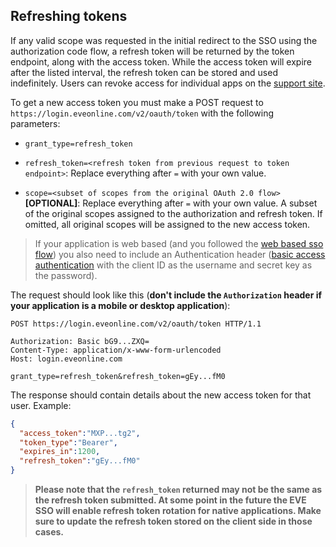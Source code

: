 ## Refreshing tokens

If any valid scope was requested in the initial redirect to the SSO using the authorization code flow, a refresh token will be returned by the token endpoint, along with the access token. While the access token will expire after the listed interval, the refresh token can be stored and used indefinitely. Users can revoke access for individual apps on the [support site](https://community.eveonline.com/support/third-party-applications/).

To get a new access token you must make a POST request to `https://login.eveonline.com/v2/oauth/token` with the following parameters:

- `grant_type=refresh_token`

- `refresh_token=<refresh token from previous request to token endpoint>`: Replace everything after `=` with your own value.

- `scope=<subset of scopes from the original OAuth 2.0 flow>` **[OPTIONAL]**: Replace everything after `=` with your own value. A subset of the original scopes assigned to the authorization and refresh token. If omitted, all original scopes will be assigned to the new access token.

>If your application is web based (and you followed the [web based sso flow](web_based_sso_flow.md)) you also need to include an Authentication header ([basic access authentication](https://en.wikipedia.org/wiki/Basic_access_authentication) with the client ID as the username and secret key as the password).

The request should look like this (**don't include the `Authorization` header if your application is a mobile or desktop application**):

```http
POST https://login.eveonline.com/v2/oauth/token HTTP/1.1

Authorization: Basic bG9...ZXQ=
Content-Type: application/x-www-form-urlencoded
Host: login.eveonline.com

grant_type=refresh_token&refresh_token=gEy...fM0
```

The response should contain details about the new access token for that user. Example:

```json
{
  "access_token":"MXP...tg2",
  "token_type":"Bearer",
  "expires_in":1200,
  "refresh_token":"gEy...fM0"
}
```

>**Please note that the `refresh_token` returned may not be the same as the refresh token submitted. At some point in the future the EVE SSO will enable refresh token rotation for native applications. Make sure to update the refresh token stored on the client side in those cases.**
